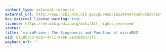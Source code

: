 ```yaml
---
content_type: external-resource
external_url: http://www.ncbi.nlm.nih.gov/pubmed/16224044?dopt=Abstract
has_external_license_warning: true
license: https://en.wikipedia.org/wiki/All_rights_reserved
status: ''
title: 'microPrimer: The Biogenesis and Function of microRNA'
uid: 0118b3c3-8ca7-47c1-aa66-ce310d6371fc
wayback_url: ''
---
```

